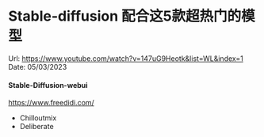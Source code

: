 Stable-diffusion 配合这5款超热门的模型
====================================

Url: https://www.youtube.com/watch?v=147uG9Heotk&list=WL&index=1
Date: 05/03/2023

#### Stable-Diffusion-webui

https://www.freedidi.com/

- Chilloutmix
- Deliberate